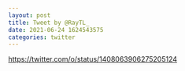 ```yaml
--- 
layout: post 
title: Tweet by @RayTL_ 
date: 2021-06-24 1624543575 
categories: twitter 
--- 
```

https://twitter.com/o/status/1408063906275205124